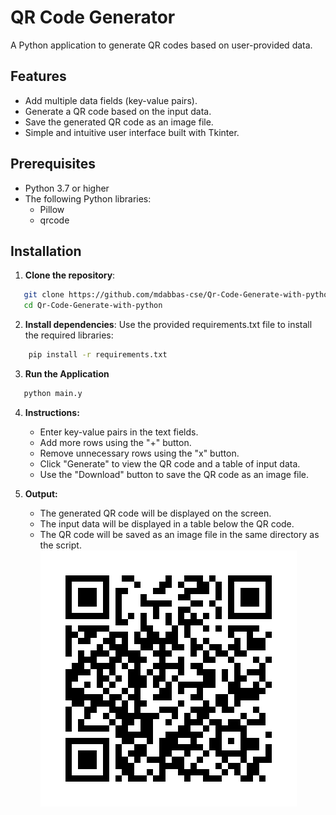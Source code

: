 # QR Code Generator

A Python application to generate QR codes based on user-provided data.

## Features
- Add multiple data fields (key-value pairs).
- Generate a QR code based on the input data.
- Save the generated QR code as an image file.
- Simple and intuitive user interface built with Tkinter.

## Prerequisites
- Python 3.7 or higher
- The following Python libraries:
  - Pillow
  - qrcode

## Installation
1. **Clone the repository**:
```bash
   git clone https://github.com/mdabbas-cse/Qr-Code-Generate-with-python.git
   cd Qr-Code-Generate-with-python
```

2. **Install dependencies**:
Use the provided requirements.txt file to install the required libraries:
```bash
    pip install -r requirements.txt
```

3. **Run the Application**
```bash
   python main.y
   ```
4. **Instructions:**
    - Enter key-value pairs in the text fields.
    - Add more rows using the "+" button.
    - Remove unnecessary rows using the "x" button.
    - Click "Generate" to view the QR code and a table of input data.
    - Use the "Download" button to save the QR code as an image file.

5. **Output:**
    - The generated QR code will be displayed on the screen.
    - The input data will be displayed in a table below the QR code.
    - The QR code will be saved as an image file in the same directory as the script.
    ![QR Code Image](https://github.com/mdabbas-cse/Qr-Code-Generate-with-python/blob/main/90sZGQyPbd.png)